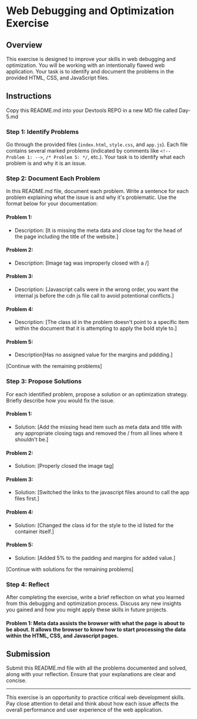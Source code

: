 # Web Debugging and Optimization Exercise

## Overview

This exercise is designed to improve your skills in web debugging and optimization. You will be working with an intentionally flawed web application. Your task is to identify and document the problems in the provided HTML, CSS, and JavaScript files.

## Instructions

Copy this README.md into your Devtools REPO in a new MD file called Day-5.md

### Step 1: Identify Problems

Go through the provided files (`index.html`, `style.css`, and `app.js`). Each file contains several marked problems (indicated by comments like `<!-- Problem 1: -->`, `/* Problem 5: */`, etc.). Your task is to identify what each problem is and why it is an issue.

### Step 2: Document Each Problem

In this README.md file, document each problem. Write a sentence for each problem explaining what the issue is and why it's problematic. Use the format below for your documentation:

#### Problem 1:

- Description: [It is missing the meta data and close tag for the head of the page including the title of the website.]

#### Problem 2:

- Description: [Image tag was improperly closed with a /]

#### Problem 3:

- Description: [Javascript calls were in the wrong order, you want the internal js before the cdn js file call to avoid potentional conflicts.]

#### Problem 4: 

- Description: [The class id in the problem doesn't point to a specific item within the document that it is attempting to apply the bold style to.]

#### Problem 5:

- Description[Has no assigned value for the margins and pddding.]

[Continue with the remaining problems]

### Step 3: Propose Solutions

For each identified problem, propose a solution or an optimization strategy. Briefly describe how you would fix the issue.

#### Problem 1:

- Solution: [Add the missing head item such as meta data and title with any appropriate closing tags and removed the / from all lines where it shouldn't be.]

#### Problem 2:

- Solution: [Properly closed the image tag]

#### Problem 3:

- Solution: [Switched the links to the javascript files around to call the app files first.]

#### Problem 4:

- Solution: [Changed the class id for the style to the id listed for the container itself.]

#### Problem 5: 

- Solution: [Added 5% to the padding and margins for added value.]


[Continue with solutions for the remaining problems]

### Step 4: Reflect

After completing the exercise, write a brief reflection on what you learned from this debugging and optimization process. Discuss any new insights you gained and how you might apply these skills in future projects.
#### Problem 1: Meta data assists the browser with what the page is about to be about. It allows the browser to know how to start processing the data within the HTML, CSS, and Javascript pages. 
## Submission

Submit this README.md file with all the problems documented and solved, along with your reflection. Ensure that your explanations are clear and concise.

---

This exercise is an opportunity to practice critical web development skills. Pay close attention to detail and think about how each issue affects the overall performance and user experience of the web application.

